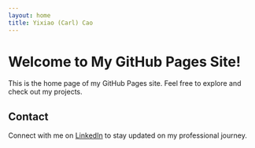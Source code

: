 ```yaml
---
layout: home
title: Yixiao (Carl) Cao
---
```


# Welcome to My GitHub Pages Site!

This is the home page of my GitHub Pages site. Feel free to explore and check out my projects.

## Contact

Connect with me on [LinkedIn](https://www.linkedin.com/in/yixiao-cao-441ab9160/) to stay updated on my professional journey.